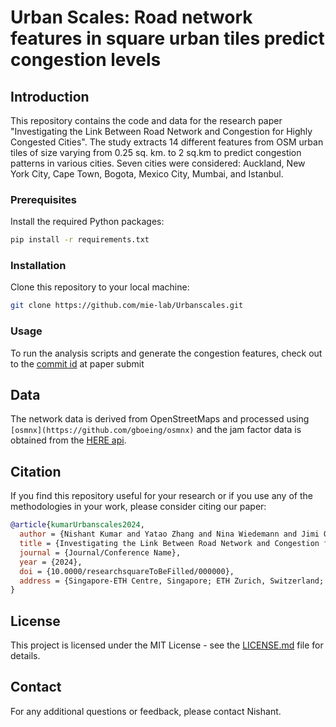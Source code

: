 

# Urban Scales:  Road network features in square urban tiles predict congestion levels 

## Introduction
This repository contains the code and data for the research paper "Investigating the Link Between Road Network and Congestion for Highly Congested Cities". The study extracts 14 different features from OSM urban tiles of size varying from 0.25 sq. km. to 2 sq.km to predict congestion patterns in various cities. Seven cities were considered: Auckland, New York City, Cape Town, Bogota, Mexico City, Mumbai, and Istanbul. 

### Prerequisites
Install the required Python packages:
```bash
pip install -r requirements.txt
```

### Installation
Clone this repository to your local machine:
```bash
git clone https://github.com/mie-lab/Urbanscales.git
```


### Usage
To run the analysis scripts and generate the congestion features, check out to the [commit id]([url](https://github.com/mie-lab/Urbanscales/tree/ed2b6b2e37d5aa3e39d74ac7e4ca859db4ec4ede)) at paper submit


## Data
The network data is derived from OpenStreetMaps and processed using `[osmnx](https://github.com/gboeing/osmnx)` and the jam factor data is obtained from the [HERE api](https://www.here.com/docs/bundle/traffic-api-developer-guide-v7/page/topics/use-cases/flow-filter-jam-factor.html). 

## Citation
If you find this repository useful for your research or if you use any of the methodologies in your work, please consider citing our paper:

```bibtex
@article{kumarUrbanscales2024,
  author = {Nishant Kumar and Yatao Zhang and Nina Wiedemann and Jimi Oke and Martin Raubal},
  title = {Investigating the Link Between Road Network and Congestion for Highly Congested Cities},
  journal = {Journal/Conference Name},
  year = {2024},
  doi = {10.0000/researchsquareToBeFilled/000000},
  address = {Singapore-ETH Centre, Singapore; ETH Zurich, Switzerland; University of Massachusetts Amherst, USA}
}
```

## License
This project is licensed under the MIT License - see the [LICENSE.md](LICENSE.md) file for details.

## Contact
For any additional questions or feedback, please contact Nishant.


